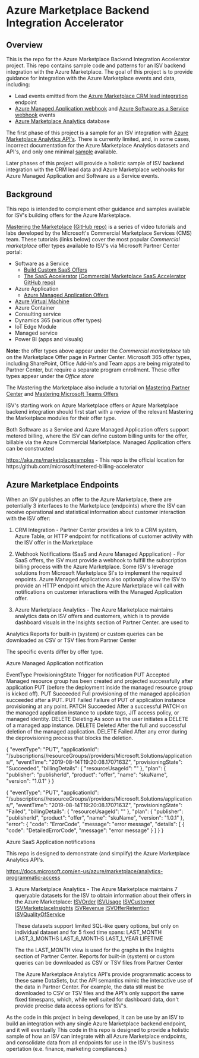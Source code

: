 # Azure Marketplace Backend Integration Accelerator
## Overview

This is the repo for the Azure Marketplace Backend Integration Accelerator project.  This repo contains sample code and patterns for an ISV backend integration with the Azure Marketplace.   The goal of this project is to provide guidance for integration with the Azure Marketplace events and data, including:

- Lead events emitted from the [Azure Marketplace CRM lead integration]() endpoint
- [Azure Managed Application webhook]() and [Azure Software as a Service webhook]() events
- [Azure Marketplace Analytics]() database

The first phase of this project is a sample for an ISV integration with [Azure Marketplace Analytics API's]().  There is currently limited, and, in some cases, incorrect documentation for the Azure Marketplace Analytics datasets and API's, and only one minimal [sample]() available. 

Later phases of this project will provide a holistic sample of ISV backend integration with the CRM lead data and Azure Marketplace webhooks for Azure Managed Application and Software as a Service events.

## Background

This repo is intended to complement other guidance and samples available for ISV's building offers for the Azure Marketplace.

[Mastering the Marketplace](https://microsoft.github.io/Mastering-the-Marketplace/) [(GitHub repo)](https://github.com/microsoft/Mastering-the-Marketplace) is a series of video tutorials and labs developed by the Microsoft's Commercial Marketplace Services (CMS) team.   These tutorials (links below) cover the most popular *Commercial marketplace* offer types available to ISV's via Microsoft Partner Center portal:

- Software as a Service
    * [Build Custom SaaS Offers](https://microsoft.github.io/Mastering-the-Marketplace/saas/)
    * [The SaaS Accelerator](https://microsoft.github.io/Mastering-the-Marketplace/saas-accelerator/) [(Commercial Marketplace SaaS Accelerator GitHub repo)](https://github.com/Azure/Commercial-Marketplace-SaaS-Accelerator)
- Azure Application
    * [Azure Managed Application Offers](https://microsoft.github.io/Mastering-the-Marketplace/ama/)
- [Azure Virtual Machine](https://microsoft.github.io/Mastering-the-Marketplace/vm/)
- Azure Container
- Consulting service
- Dynamics 365 (various offer types)
- IoT Edge Module
- Managed service
- Power BI (apps and visuals)

**Note:** the offer types above appear under the *Commercial marketplace* tab on the Marketplace Offer page in Partner Center.  Microsoft 365 offer types, including SharePoint, Office Add-in's and Team apps are being migrated to Partner Center, but require a separate program enrollment.  These offer types appear under the *Office store*  

The Mastering the Marketplace also include a tutorial on [Mastering Partner Center]() and [Mastering Microsoft Teams Offers]()

ISV's starting work on Azure Marketplace offers or Azure Marketplace backend integration should first start with a review of the relevant Mastering the Marketplace modules for their offer type.

Both Software as a Service and Azure Managed Application offers support metered billing, where the ISV can define custom billing units for the offer, billable via the Azure Commercial Marketplace.  Managed Application offers can be constructed 

https://aka.ms/marketplacesamples - This repo is the official location for https:/github.com/microsoft/metered-billing-accelerator

## Azure Marketplace Endpoints

When an ISV publishes an offer to the Azure Marketplace, there are potentially 3 interfaces to the Marketplace (endpoints) where the ISV can receive operational and statistical information about customer interaction with the ISV offer:
1. CRM Integration - Partner Center provides a link to a CRM system, Azure Table, or HTTP endpoint for notifications of customer activity with the ISV offer in the Marketplace
2. Webhook Notifications (SaaS and Azure Managed Appplication) - For SaaS offers, the ISV must provide a webhook to fulfill the subscription billing process with the Azure Marketplace.  Some ISV's leverage solutions from Microsoft Marketplace SI's to implement the required enpoints.  Azure Managed Applications also optionally allow the ISV to provide an HTTP endpoint which the Azure Marketplace will call with notifications on customer interactions with the Managed Application offer.  

3. Azure Marketplace Analytics - The Azure Marketplace maintains analytics data on ISV offers and customers, which is to provide dashboard visuals in the Insights section of Partner Center.  are used to


Analytics Reports for built-in (system) or custom queries can be downloaded as CSV or TSV files from Partner Center

The specific events differ by offer type.

Azure Managed Application notification


EventType	ProvisioningState	Trigger for notification
PUT	Accepted	Managed resource group has been created and projected successfully after application PUT (before the deployment inside the managed resource group is kicked off).
PUT	Succeeded	Full provisioning of the managed application succeeded after a PUT.
PUT	Failed	Failure of PUT of application instance provisioning at any point.
PATCH	Succeeded	After a successful PATCH on the managed application instance to update tags, JIT access policy, or managed identity.
DELETE	Deleting	As soon as the user initiates a DELETE of a managed app instance.
DELETE	Deleted	After the full and successful deletion of the managed application.
DELETE	Failed	After any error during the deprovisioning process that blocks the deletion.


{
  "eventType": "PUT",
  "applicationId": "/subscriptions/<subId>/resourceGroups/<rgName>/providers/Microsoft.Solutions/applications/<applicationName>",
  "eventTime": "2019-08-14T19:20:08.1707163Z",
  "provisioningState": "Succeeded",
  "billingDetails": {
    "resourceUsageId": "<resourceUsageId>"
  },
  "plan": {
    "publisher": "publisherId",
    "product": "offer",
    "name": "skuName",
    "version": "1.0.1"
  }
}


{
  "eventType": "PUT",
  "applicationId": "/subscriptions/<subId>/resourceGroups/<rgName>/providers/Microsoft.Solutions/applications/<applicationName>",
  "eventTime": "2019-08-14T19:20:08.1707163Z",
  "provisioningState": "Failed",
  "billingDetails": {
    "resourceUsageId": "<resourceUsageId>"
  },
  "plan": {
    "publisher": "publisherId",
    "product": "offer",
    "name": "skuName",
    "version": "1.0.1"
  },
  "error": {
    "code": "ErrorCode",
    "message": "error message",
    "details": [
      {
        "code": "DetailedErrorCode",
        "message": "error message"
      }
    ]
  }
}

Azure SaaS Application notifications

This repo is designed to demonstrate (and simplify) the Azure Marketplace Analytics API's.



https://docs.microsoft.com/en-us/azure/marketplace/analytics-programmatic-access


3. Azure Marketplace Analytics - The Azure Marketplace maintains 7 queryable datasets for the ISV to obtain information about their offers in the Azure Marketplace:
    [ISVOrder]()
    [ISVUsage]()
    [ISVCustomer]()
    [ISVMarketplaceInsights]()
    [ISVRevenue]()
    [ISVOfferRetention]()
    [ISVQualityOfService]()

    
    These datasets support limited SQL-like query options, but only on individual dataset and for 5 fixed time spans:
        LAST_MONTH
        LAST_3_MONTHS
        LAST_6_MONTHS
        LAST_1_YEAR
        LIFETIME
    
    The the LAST_MONTH view is used for the graphs in the Insights section of Partner Center. Reports for built-in (system) or custom queries can be downloaded as CSV or TSV files from Partner Center
    
    The Azure Marketplace Analytics API's provide programmatic access to these same DataSets, but the API semantics mimic the interactive use of the data in Partner Center.  For example, the data stil must be downloaded to CSV or TSV files and the API's only support the same fixed timespans, which, while well suited for dashboard data, don't provide precise data access options for ISV's. 

As the code in this project in being developed, it can be use by an ISV to build an integration with any single Azure Marketplace backend endpoint, and it will eventually 
This code in this repo is designed to provide a holistic sample of how an ISV can integrate with all Azure Marketplace endpoints, and consolidate data from all endpoints for use in the ISV's business opertation (e.e. finance, marketing compliances.)



